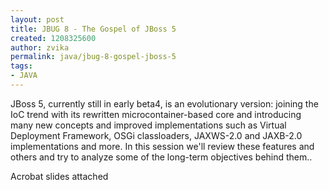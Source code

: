 ```yaml
---
layout: post
title: JBUG 8 - The Gospel of JBoss 5
created: 1208325600
author: zvika
permalink: java/jbug-8-gospel-jboss-5
tags:
- JAVA
---
```

<p>JBoss 5, currently still in early beta4, is an evolutionary version: joining the IoC trend with its rewritten microcontainer-based core and introducing many new concepts and improved implementations such as Virtual Deployment Framework, OSGi classloaders, JAXWS-2.0 and JAXB-2.0 implementations and more. In this session we'll review these features and others and try to analyze some of the long-term objectives behind them..</p>
<p>Acrobat slides attached</p>
